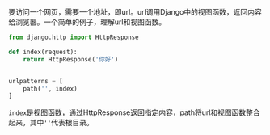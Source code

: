要访问一个网页，需要一个地址，即url。url调用Django中的视图函数，返回内容给浏览器。一个简单的例子，理解url和视图函数。
```python
from django.http import HttpResponse

def index(request):
    return HttpResponse('你好')


urlpatterns = [
    path('', index)
]
```
`index`是视图函数，通过HttpResponse返回指定内容，path将url和视图函数整合起来，其中`''`代表根目录。